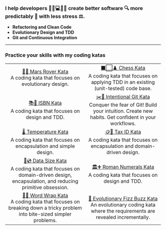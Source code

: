 ### I help developers :woman_office_worker::computer::man_office_worker: create better software :mag: more predictably :compass: with less stress :balance_scale:.

* **Refactoring and Clean Code**
* **Evolutionary Design and TDD**
* **Git and Continuous Integration**

_______

### Practice your skills with my coding katas

| | |
|:-------:|:------:|
| [:satellite::space_invader: Mars Rover Kata](https://github.com/kraemer-raimund/mars-rover-kata)<br>A coding kata that focuses on evolutionary design. | [:black_large_square::white_large_square::chess_pawn: Chess Kata](https://github.com/kraemer-raimund/chess-kata)<br>A coding kata that focuses on applying TDD in an existing (unit-tested) code base. |
| [:books::open_book: ISBN Kata](https://github.com/kraemer-raimund/isbn-kata)<br>A coding kata that focuses on design and TDD. | [:scissors::dna: Intentional Git Kata](https://github.com/kraemer-raimund/intentional-git-kata)<br>Conquer the fear of Git! Build your intuition. Create new habits. Get confident in your workflows. |
| [:thermometer: Temperature Kata](https://github.com/kraemer-raimund/temperature-kata)<br>A coding kata that focuses on encapsulation and simple design. | [:coin::receipt: Tax ID Kata](https://github.com/kraemer-raimund/tax-id-kata)<br>A coding kata that focuses on encapsulation and domain-driven design. |
| [:floppy_disk::cd: Data Size Kata](https://github.com/kraemer-raimund/data-size-kata)<br>A coding kata that focuses on domain-driven design, encapsulation, and reducing primitive obsession. | [:classical_building::heavy_plus_sign: Roman Numerals Kata](https://github.com/kraemer-raimund/roman-numerals-kata)<br>A coding kata that focuses on design and TDD. |
| [:page_facing_up::scroll: Word Wrap Kata](https://github.com/kraemer-raimund/word-wrap-kata)<br>A coding kata that focuses on breaking down a tricky problem into bite-sized simpler problems. | [:jigsaw: Evolutionary Fizz Buzz Kata](https://github.com/kraemer-raimund/evolutionary-fizz-buzz-kata)<br>An evolutionary coding kata where the requirements are revealed incrementally. |
